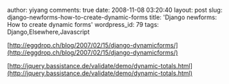 author: yiyang
comments: true
date: 2008-11-08 03:20:40
layout: post
slug: django-newforms-how-to-create-dynamic-forms
title: 'Django newforms: How to create dynamic forms'
wordpress_id: 79
tags: Django,Elsewhere,Javascript

[http://eggdrop.ch/blog/2007/02/15/django-dynamicforms/](http://eggdrop.ch/blog/2007/02/15/django-dynamicforms/)

[http://jquery.bassistance.de/validate/demo/dynamic-totals.html](http://jquery.bassistance.de/validate/demo/dynamic-totals.html)
